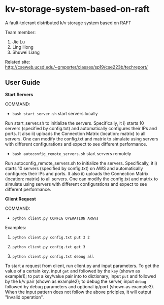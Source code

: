 # kv-storage-system-based-on-raft


A fault-tolerant distributed k/v storage system based on RAFT

Team member:
1. Jie Lu
1. Ling Hong
3. Shuwei Liang

Related site: http://cseweb.ucsd.edu/~gmporter/classes/sp19/cse223b/techreport/

## User Guide

**Start Servers** 

COMMAND: 

+ `bash start_server.sh`  start servers locally

Run start_server.sh to initialize the servers. Specifically, it i) starts 10
servers (specified by config.txt) and automatically configures their IPs and ports. It also ii) 
uploads the Connection Matrix (location: matrix) to all servers. One can modify the 
config.txt and matrix to simulate using servers with different configurations and expect
to see different performance.

+ `bash autoconfig_remote_servers.sh`  start servers remotely

Run autoconfig_remote_servers.sh to initialize the servers. Specifically, it i) starts 10
servers (specified by config.txt) on AWS and automatically configures their IPs and ports. It also ii) 
uploads the Connection Matrix (location: matrix) to all servers. One can modify the 
config.txt and matrix to simulate using servers with different configurations and expect
to see different performance.

**Client Request**

COMMAND:

+ `python client.py CONFIG OPERATION ARGVs`

Examples:

1. `python client.py config.txt put 3 2`
   
2. `python client.py config.txt get 3`

3. `python client.py config.txt debug all`

To start a request from client, run client.py and input parameters. To get the value of a certain key,
input `get` and followed by the `key` (shown as example1); to put a key/value pair into to dictionary, 
input `put` and followed by the k/v pair (shown as example2); to debug the server, input `debug` followed by 
debug parameters and optional ip/port (shown as example3). When the input pattern does not follow the above
priciples, it will output "Invalid operation".




